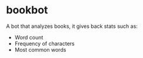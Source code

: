 # bookbot

A bot that analyzes books, it gives back stats such as:
 - Word count
 - Frequency of characters
 - Most common words
